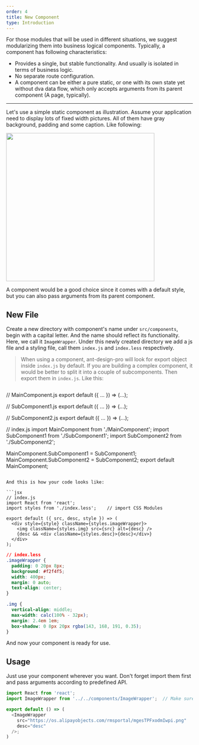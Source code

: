 ```yaml
---
order: 4
title: New Component
type: Introduction
---
```


For those modules that will be used in different situations, we suggest modularizing them into business logical components. Typically, a component has following characteristics: 

- Provides a single, but stable functionality. And usually is isolated in terms of business logic.
- No separate route configuration.
- A component can be either a pure static, or one with its own state yet without dva data flow, which only accepts arguments from its parent component (A page, typically).

---


Let's use a simple static component as illustration. Assume your application need to display lots of fixed width pictures. All of them have gray background, padding and some caption. Like following:

<img src="https://gw.alipayobjects.com/zos/rmsportal/vcRltFiKfHBHFrUcsTtW.png" width="400" />

A component would be a good choice since it comes with a default style, but you can also pass arguments from its parent component.

## New File

Create a new directory with component's name under `src/components`, begin with a capital letter. And the name should reflect its functionality. Here, we call it `ImageWrapper`. Under this newly created directory we add a js file and a styling file, call them `index.js` and `index.less` respectively.

> When using a component, ant-design-pro will look for export object inside `index.js` by default. If you are building a complex component, it would be better to split it into a couple of subcomponents. Then export them in `index.js`. Like this:


> ```js
// MainComponent.js
export default ({ ... }) => (...);
>
// SubComponent1.js
export default ({ ... }) => (...);
>
// SubComponent2.js
export default ({ ... }) => (...);
>
// index.js
import MainComponent from './MainComponent';
import SubComponent1 from './SubComponent1';
import SubComponent2 from './SubComponent2';
>
MainComponent.SubComponent1 = SubComponent1;
MainComponent.SubComponent2 = SubComponent2;
export default MainComponent;
```

And this is how your code looks like:

```jsx
// index.js
import React from 'react';
import styles from './index.less';    // import CSS Modules

export default ({ src, desc, style }) => (
  <div style={style} className={styles.imageWrapper}>
    <img className={styles.img} src={src} alt={desc} />
    {desc && <div className={styles.desc}>{desc}</div>}
  </div>
);
```

```css
// index.less
.imageWrapper {
  padding: 0 20px 8px;
  background: #f2f4f5;
  width: 400px;
  margin: 0 auto;
  text-align: center;
}

.img {
  vertical-align: middle;
  max-width: calc(100% - 32px);
  margin: 2.4em 1em;
  box-shadow: 0 8px 20px rgba(143, 168, 191, 0.35);
}
```

And now your component is ready for use.

## Usage

Just use your component wherever you want. Don't forget import them first and pass arguments according to predefined API. 

```js
import React from 'react';
import ImageWrapper from '../../components/ImageWrapper';  // Make sure your path is correct 

export default () => (
  <ImageWrapper
    src="https://os.alipayobjects.com/rmsportal/mgesTPFxodmIwpi.png"
    desc="desc"
  />;
)

```
